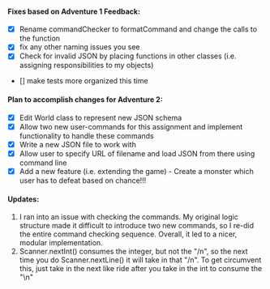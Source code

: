 #### Fixes based on Adventure 1 Feedback:
- [x] Rename commandChecker to formatCommand and change the calls to the function
- [x] fix any other naming issues you see
- [X] Check for invalid JSON by placing functions in other classes (i.e. assigning responsibilities to my objects)
- [] make tests more organized this time

#### Plan to accomplish changes for Adventure 2:
- [x] Edit World class to represent new JSON schema
- [x] Allow two new user-commands for this assignment and implement functionality to handle these commands
- [x] Write a new JSON file to work with
- [X] Allow user to specify URL of filename and load JSON from there using command line
- [x] Add a new feature (i.e. extending the game) - Create a monster which user has to defeat based on chance!!!

#### Updates:
1. I ran into an issue with checking the commands. My original logic structure made it difficult to introduce two new
commands, so I re-did the entire command checking sequence. Overall, it led to a nicer, modular implementation.
2. Scanner.nextInt() consumes the integer, but not the "/n", so the next time you do Scanner.nextLine() it will take in
that "/n". To get circumvent this, just take in the next like ride after you take in the int to consume the "\n"

